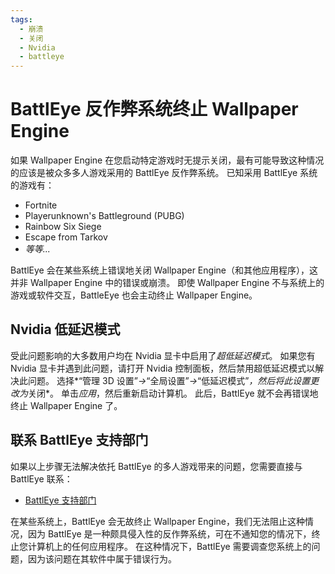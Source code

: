 ```yaml
---
tags:
  - 崩溃
  - 关闭
  - Nvidia
  - battleye
---
```


# BattlEye 反作弊系统终止 Wallpaper Engine
如果 Wallpaper Engine 在您启动特定游戏时无提示关闭，最有可能导致这种情况的应该是被众多多人游戏采用的 BattlEye 反作弊系统。 已知采用 BattlEye 系统的游戏有：

* Fortnite
* Playerunknown's Battleground (PUBG)
* Rainbow Six Siege
* Escape from Tarkov
* *等等...*

BattlEye 会在某些系统上错误地关闭 Wallpaper Engine（和其他应用程序），这并非 Wallpaper Engine 中的错误或崩溃。 即使 Wallpaper Engine 不与系统上的游戏或软件交互，BattleEye 也会主动终止 Wallpaper Engine。

## Nvidia 低延迟模式
受此问题影响的大多数用户均在 Nvidia 显卡中启用了*超低延迟模式*。 如果您有 Nvidia 显卡并遇到此问题，请打开 Nvidia 控制面板，然后禁用超低延迟模式以解决此问题。 选择*“管理 3D 设置”*->*“全局设置”*->*“低延迟模式”*，然后将此设置更改为*关闭*。 单击*应用*，然后重新启动计算机。 此后，BattlEye 就不会再错误地终止 Wallpaper Engine 了。

## 联系 BattlEye 支持部门
如果以上步骤无法解决依托 BattlEye 的多人游戏带来的问题，您需要直接与 BattlEye 联系：

* [BattlEye 支持部门](https://www.battleye.com/contact/)

在某些系统上，BattlEye 会无故终止 Wallpaper Engine，我们无法阻止这种情况，因为 BattlEye 是一种颇具侵入性的反作弊系统，可在不通知您的情况下，终止您计算机上的任何应用程序。 在这种情况下，BattlEye 需要调查您系统上的问题，因为该问题在其软件中属于错误行为。